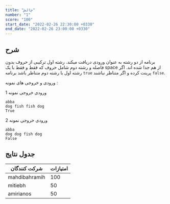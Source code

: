 ```yaml
---
title: "چالش"
number: "1"
score: "100"
start_date: "2022-02-26 22:30:00 +0330"
end_date: "2022-02-26 23:00:00 +0330"
---
```


## شرح

برنامه از دو رشته به عنوان ورودی دریافت میکند. رشته اول ترکیبی از حروف بدون فاصله و رشته دوم شامل حروف که فقط و فقط با یک space از هم جدا شده اند. اگر رشته اول با رشته دوم متناظر باشد برنامه `true` پرینت کرده و اگر متناظر نباشند `false`.

ورودی و خروجی های نمونه :

ورودی خروجی نمونه 1  

```text
abba   
dog fish fish dog   
True   
```

ورودی خروجی نمونه 2  

```text
abba    
dog dog fish dog   
False   
```

## جدول نتایج

| شرکت کنندگان | امتیازات |
| ------------- | --- |
| mahdibahramih | 100 |
| mitiebh       | 50  |
| amirianos     | 50  |
